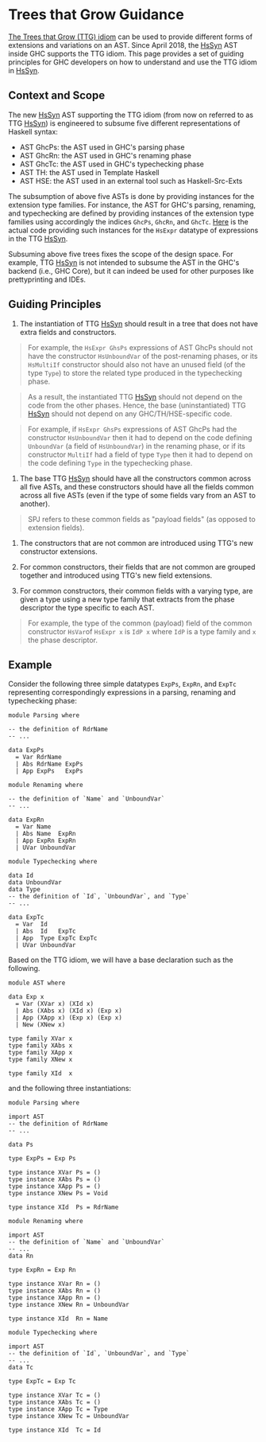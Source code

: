 # Trees that Grow Guidance



[
The Trees that Grow (TTG) idiom](http://www.jucs.org/jucs_23_1/trees_that_grow/jucs_23_01_0042_0062_najd.pdf) can be used to provide different forms of extensions and variations on an AST. Since April 2018, the [HsSyn](implementing-trees-that-grow/hs-syn) AST inside GHC supports the TTG idiom. This page provides a set of guiding principles for GHC developers on how to understand and use the TTG idiom in [HsSyn](implementing-trees-that-grow/hs-syn).


## Context and Scope



The new [HsSyn](implementing-trees-that-grow/hs-syn) AST supporting the TTG idiom (from now on referred to as TTG [HsSyn](implementing-trees-that-grow/hs-syn)) is engineered to subsume five different representations of Haskell syntax: 


- AST GhcPs: the AST used in GHC's parsing phase
- AST GhcRn: the AST used in GHC's renaming phase
- AST GhcTc: the AST used in GHC's typechecking phase
- AST TH:    the AST used in Template Haskell
- AST HSE:   the AST used in an external tool such as Haskell-Src-Exts


The subsumption of above five ASTs is done by providing instances for the extension type families.
For instance, the AST for GHC's parsing, renaming, and typechecking are defined by providing instances of the extension type families using accordingly the indices `GhcPs`, `GhcRn`, and `GhcTc`.
[
Here](https://github.com/ghc/ghc/blob/master/compiler/hsSyn/HsExpr.hs#L737-L835) is the actual code providing such instances for the `HsExpr` datatype of expressions in the TTG [HsSyn](implementing-trees-that-grow/hs-syn).
 



Subsuming above five trees fixes the scope of the design space. For example, TTG [HsSyn](implementing-trees-that-grow/hs-syn) is not intended to subsume the AST in the GHC's backend (i.e., GHC Core), but it can indeed be used for other purposes like prettyprinting and IDEs.



  


## Guiding Principles


1. The instantiation of TTG [HsSyn](implementing-trees-that-grow/hs-syn) should result in a tree that does not have extra fields and constructors. 


   


>
>
> For example, the `HsExpr GhsPs` expressions of AST GhcPs should not have the constructor `HsUnboundVar` of the post-renaming phases, or its `HsMultiIf` constructor should also not have an unused field (of the type `Type`) to store the related type produced in the typechecking phase.
>
>

>
>
> As a result, the instantiated TTG [HsSyn](implementing-trees-that-grow/hs-syn) should not depend on the code from the other phases. Hence, the base (uninstantiated) TTG [HsSyn](implementing-trees-that-grow/hs-syn) should not depend on any GHC/TH/HSE-specific code.
>
>

>
>
> For example, if `HsExpr GhsPs` expressions of AST GhcPs had the constructor `HsUnboundVar` then it had to depend on the code defining `UnboundVar` (a field of `HsUnboundVar`) in the renaming phase, or if its constructor `MultiIf` had a field of type `Type` then it had to depend on the code defining `Type` in the typechecking phase.
>
>


    
   


1. The base TTG [HsSyn](implementing-trees-that-grow/hs-syn) should have all the constructors common across all five ASTs, and these constructors should have all the fields common across all five ASTs (even if the type of some fields vary from an AST to another).


   


>
>
> SPJ refers to these common fields as "payload fields" (as opposed to extension fields). 
>
>

1. The constructors that are not common are introduced using TTG's new constructor extensions.

1. For common constructors, their fields that are not common are grouped together and introduced using TTG's new field extensions.

1. For common constructors, their common fields with a varying type, are given a type using a new type family that extracts from the phase descriptor the type specific to each AST.

>
>
> For example, the type of the common (payload) field of the common constructor `HsVar`of `HsExpr x` is `IdP x` where `IdP` is a type family and `x` the phase descriptor. 
>
>

## Example



Consider the following three simple datatypes `ExpPs`, `ExpRn`, and `ExpTc` representing correspondingly expressions in a parsing, renaming and typechecking phase:


```wiki
module Parsing where

-- the definition of RdrName
-- ...

data ExpPs 
  = Var RdrName
  | Abs RdrName ExpPs
  | App ExpPs   ExpPs
```

```wiki
module Renaming where

-- the definition of `Name` and `UnboundVar`
-- ...

data ExpRn
  = Var Name
  | Abs Name  ExpRn
  | App ExpRn ExpRn
  | UVar UnboundVar
```

```wiki
module Typechecking where

data Id
data UnboundVar
data Type
-- the definition of `Id`, `UnboundVar`, and `Type`
-- ...

data ExpTc
  = Var  Id
  | Abs  Id   ExpTc
  | App  Type ExpTc ExpTc
  | UVar UnboundVar
```


Based on the TTG idiom, we will have a base declaration such as the following.


```wiki
module AST where

data Exp x 
  = Var (XVar x) (XId x)
  | Abs (XAbs x) (XId x) (Exp x)
  | App (XApp x) (Exp x) (Exp x)
  | New (XNew x)

type family XVar x
type family XAbs x
type family XApp x
type family XNew x

type family XId  x
```


and the following three instantiations:


```wiki
module Parsing where

import AST
-- the definition of RdrName
-- ...

data Ps

type ExpPs = Exp Ps

type instance XVar Ps = ()
type instance XAbs Ps = ()
type instance XApp Ps = ()
type instance XNew Ps = Void

type instance XId  Ps = RdrName
```

```wiki
module Renaming where

import AST
-- the definition of `Name` and `UnboundVar`
-- ...
data Rn

type ExpRn = Exp Rn

type instance XVar Rn = ()
type instance XAbs Rn = ()
type instance XApp Rn = ()
type instance XNew Rn = UnboundVar

type instance XId  Rn = Name
```

```wiki
module Typechecking where

import AST
-- the definition of `Id`, `UnboundVar`, and `Type`
-- ...
data Tc

type ExpTc = Exp Tc

type instance XVar Tc = ()
type instance XAbs Tc = ()
type instance XApp Tc = Type
type instance XNew Tc = UnboundVar

type instance XId  Tc = Id
```